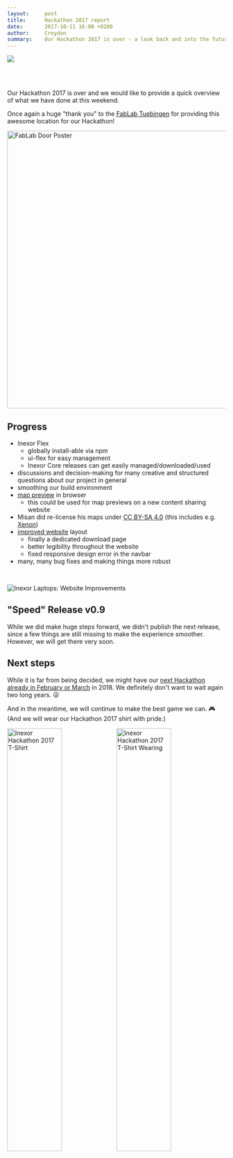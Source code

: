 ```yaml
---
layout:     post
title:      Hackathon 2017 report
date:       2017-10-11 16:00 +0200
author:     Croydon
summary:    Our Hackathon 2017 is over - a look back and into the future.
---
```


<img src="https://inexorgame.github.io/blog-media/2017/10/hackathon-banner.png">

<br><br>

Our Hackathon 2017 is over and we would like to provide a quick overview of what we have done at this weekend.

Once again a huge "thank you" to the [FabLab Tuebingen](https://www.fablab-neckar-alb.org) for providing this awesome location for our Hackathon!

<img src="https://inexorgame.github.io/blog-media/2017/10/hackathon-fablab-door-poster.jpg" style="height: 640px;" alt="FabLab Door Poster">

## Progress
 * Inexor Flex
   * globally install-able via npm
   * ui-flex for easy management
   * Inexor Core releases can get easily managed/downloaded/used
 * discussions and decision-making for many creative and structured questions about our project in general
 * smoothing our build environment
 * [map preview](https://movabo.github.io/ObjViewer/) in browser
   * this could be used for map previews on a new content sharing website
 * Misan did re-license his maps under [CC BY-SA 4.0](https://creativecommons.org/licenses/by-sa/4.0/) (this includes e.g. [Xenon](http://quadropolis.us/node/2775))
 * [improved website](https://github.com/inexorgame/site/pull/10) layout
   * finally a dedicated download page
   * better legibility throughout the website
   * fixed responsive design error in the navbar
 * many, many bug fixes and making things more robust

<br>

![Inexor Laptops: Website Improvements](https://inexorgame.github.io/blog-media/2017/10/hackathon-inexor-laptops-website-improvements.jpg)


## "Speed" Release v0.9
While we did make huge steps forward, we didn't publish the next release, since a few things are still missing to make the experience smoother. However, we will get there very soon.


## Next steps
While it is far from being decided, we might have our [next Hackathon already in February or March](https://github.com/inexorgame/inexor-core/issues/497) in 2018. We definitely don't want to wait again two long years. 😜

And in the meantime, we will continue to make the best game we can. 🎮 (And we will wear our Hackathon 2017 shirt with pride.)

<img src="https://inexorgame.github.io/blog-media/2017/10/hackathon-tshirt.jpg" style="width: 50%; float:left;" alt="Inexor Hackathon 2017 T-Shirt">
<img src="https://inexorgame.github.io/blog-media/2017/10/hackathon-tshirt-wearing.jpg" style="width: 50%;" alt="Inexor Hackathon 2017 T-Shirt Wearing">

